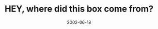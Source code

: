 ---
layout: base.njk
title : 'HEY, where did this box come from?' 
view_title : 'HEY, where did this box come from?' 
year : '2002' 
date : '2002-06-18' 
img_file : '/drawing/wheredidthisboxcomefrom.png' 
html_file : 'wheredidthisboxcomefrom' 
next_html : 'itissaferhere.html' 
year_order : '120' 
permalink : "title/{{html_file}}.html"
---